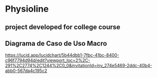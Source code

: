 # Physioline
## project developed for college course

## Diagrama de Caso de Uso Macro
<a>https://lucid.app/lucidchart/5b44dbb1-7fbc-41bc-8400-c96f7794d94d/edit?viewport_loc=2%2C-291%2C2774%2C1244%2C0_0&invitationId=inv_274e5469-2ddc-40b4-abb0-567da4c195c2</a>


